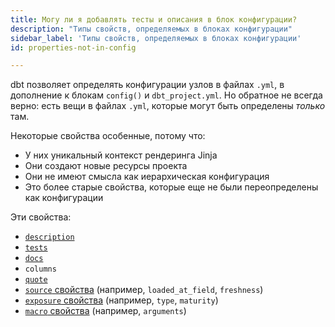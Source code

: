 ```yaml
---
title: Могу ли я добавлять тесты и описания в блок конфигурации?
description: "Типы свойств, определяемых в блоках конфигурации"
sidebar_label: 'Типы свойств, определяемых в блоках конфигурации'
id: properties-not-in-config

---
```


dbt позволяет определять конфигурации узлов в файлах `.yml`, в дополнение к блокам `config()` и `dbt_project.yml`. Но обратное не всегда верно: есть вещи в файлах `.yml`, которые могут быть определены _только_ там.

Некоторые свойства особенные, потому что:
- У них уникальный контекст рендеринга Jinja
- Они создают новые ресурсы проекта
- Они не имеют смысла как иерархическая конфигурация
- Это более старые свойства, которые еще не были переопределены как конфигурации

Эти свойства:
- [`description`](/reference/resource-properties/description)
- [`tests`](/reference/resource-properties/data-tests)
- [`docs`](/reference/resource-configs/docs)
- `columns`
- [`quote`](/reference/resource-properties/quote)
- [`source` свойства](/reference/source-properties) (например, `loaded_at_field`, `freshness`)
- [`exposure` свойства](/reference/exposure-properties) (например, `type`, `maturity`)
- [`macro` свойства](/reference/macro-properties) (например, `arguments`)